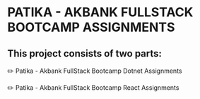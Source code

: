 # PATIKA - AKBANK FULLSTACK BOOTCAMP ASSIGNMENTS

## This project consists of two parts:


✏️ Patika - Akbank FullStack Bootcamp Dotnet Assignments </br>

✏️ Patika - Akbank FullStack Bootcamp React Assignments





